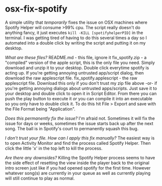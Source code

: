 # osx-fix-spotify

A simple utility that _temporarily_ fixes the issue on OSX machines where Spotify Helper will consume >99% cpu. The script really doesn't do anything fancy, it just executes `kill -KILL [spotifyhelperPID]` in the terminal.  I was getting tired of having to do this several times a day so I automated into a double click by writing the script and putting it on my desktop.


*What are these files?*
README.md - this file, ignore it
fix_spotify.zip - a "compiled" version of the apple script, this is the only file you need. Simply download and unzip it to your desktop. Double click everytime spotify is acting up. If you're getting annoying untrusted app/script dialog, then download the raw applescript file.
fix_spotify.applescript - the raw applescript file. Download this only if you don't trust my zip file above -or- if you're getting annoying dialogs about untrusted apps/scripts. Just save it to your desktop and double click to open it in Script Editor. From there you can push the play button to execute it _or_ you can compile it into an executable so you only have to double click it. To do this hit File > Export and save with the File Format being "Application".


*Does this permanently fix the issue?*
I'm afraid not. Sometimes it will fix the issue for days or weeks, sometimes the issue starts back up after the next song. The ball is in Spotify's court to permanently squash this bug.


*I don't trust your file. How can I apply this fix manually?*
The easiest way is to open Activity Monitor and find the process called Spotify Helper. Then click the little 'x' in the top left to kill the process.


*Are there any downsides?*
Killing the Spotify Helper process seems to have the side effect of resetting the view inside the player back to the original intro screen just like if you had opened spotify for the first time. However whatever song(s) are currently in your queue as well as currently playing will still continue to play as normal.
